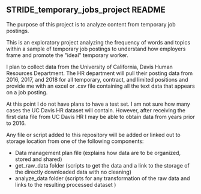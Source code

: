 ## STRIDE_temporary_jobs_project README

The purpose of this project is to analyze content from temporary job postings.

This is an exploratory project analyzing the frequency of words and topics within a sample of temporary job postings to understand how employers frame and promote the "ideal" temporary worker. 

I plan to collect data from the University of California, Davis Human Resources Department. The HR department will pull their posting data from 2016, 2017, and 2018 for all temporary, contract, and limited positions and provide me with an excel or .csv file containing all the text data that appears on a job posting. 

At this point I do not have plans to have a test set. I am not sure how many cases the UC Davis HR dataset will contain. However, after receiving the first data file from UC Davis HR I may be able to obtain data from years prior to 2016.

Any file or script added to this repository will be added or linked out to storage location from one of the following components:
* Data management plan file (explains how data are to be organized, stored and shared)
* get_raw_data folder (scripts to get the data and a link to the storage of the directly downloaded data with no cleaning)
* analyze_data folder (scripts for any transformation of the raw data and links to the resulting processed dataset )
